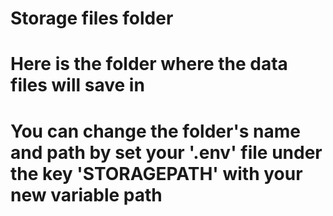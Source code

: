 # Storage files folder
# Here is the folder where the data files will save in
# You can change the folder's name and path by set your '.env' file under the key 'STORAGEPATH' with your new variable path  

